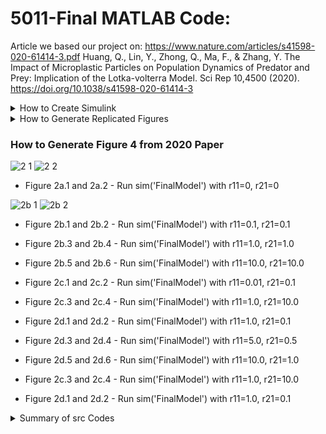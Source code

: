 # 5011-Final MATLAB Code:

Article we based our project on: https://www.nature.com/articles/s41598-020-61414-3.pdf
Huang, Q., Lin, Y., Zhong, Q., Ma, F., & Zhang, Y. The Impact of Microplastic Particles on Population Dynamics of Predator and Prey: Implication of the Lotka-volterra Model. Sci Rep 10,4500 (2020). https://doi.org/10.1038/s41598-020-61414-3

 <details>
 <summary>How to Create Simulink</summary>
  
### How to create Simulink 'FinalModel'

  ![simulink](https://user-images.githubusercontent.com/96194504/146227437-bbc1ba00-6b73-477f-8bbd-7b79e5cda0df.jpg)

* CE - Addblock('simulink/Sources/constant'); 30
* S1 - Addblock('simulink/Sources/constant'); 0.042
* S2 - Addblock('simulink/Sources/constant'); 0.039
* g1 - Addblock('simulink/Sources/constant'); 1.2
* g2 - Addblock('simulink/Sources/constant'); 1.3
* r10 - Addblock('simulink/Sources/constant'); 4.1
* r20 - Addblock('simulink/Sources/constant'); 4.0
* d1 - Addblock('simulink/Sources/constant'); 0.1
* d2 - Addblock('simulink/Sources/constant'); 0.002
* d3 - Addblock('simulink/Sources/constant'); 0.002
* k1xCE - Addblock('simulink/Math Operations/product')
* k2xCE - Addblock('simulink/Math Operations/product')
* equ1 - Addblock('simulink/Math Operations/product')
* equ2 - Addblock('simulink/Math Operations/product')
* C1 - Addblock('simulink/Continuous/integrator'); C1(0)=0
* C2 - Addblock('simulink/Continuous/integrator'); C2(0)=0
* x1 - Addblock('simulink/Continuous/integrator'); x1(0)=100
* x2 - Addblock('simulink/Continuous/integrator'); x2(0)=10
* k - Addblock('simulink/Math Operations/gain'); 2
* a1 - Addblock('simulink/Math Operations/gain'); 0.052
* a2 - Addblock('simulink/Math Operations/gain'); 0.052
* r11 - Addblock('simulink/Math Operations/gain'); r11
* r21 - Addblock('simulink/Math Operations/gain'); r21
* All subtraction blocks- Addblock('simulink/Math Operations/subtract')
* Prey - Addblock('simulink/Ports & Subsystems/out1')
* Predator - Addblock('simulink/Ports & Subsystems/out1')
 </details>
 
  <details>
 <summary>How to Generate Replicated Figures</summary>
 
### How to Generate Figure 2 from 2020 Paper

![2 1](https://user-images.githubusercontent.com/96194504/146249654-aaf06bfc-6547-464d-b0cf-695f5ccf1fcd.jpg)
![2 2](https://user-images.githubusercontent.com/96194504/146249657-782296f4-60f9-4c8d-a16d-93f19f12e29b.jpg)
* Figure 2a.1 and 2a.2 - Run sim('FinalModel') with r11=0, r21=0

![2b 1](https://user-images.githubusercontent.com/96194504/146249691-ebed31a2-9c81-425c-84e4-2311efe20f90.jpg)
![2b 2](https://user-images.githubusercontent.com/96194504/146249692-70c6efb8-b17a-44bf-b9da-cb4ecc00cdac.jpg)
* Figure 2b.1 and 2b.2 - Run sim('FinalModel') with r11=0.1, r21=0.1
 
![2b 3](https://user-images.githubusercontent.com/96194504/146250177-02655a75-3372-47d1-88cc-ce7642911b4a.jpg)
![2b 4](https://user-images.githubusercontent.com/96194504/146250182-a73c9fb0-8459-454f-9f92-0830fb1563e7.jpg)
* Figure 2b.3 and 2b.4 - Run sim('FinalModel') with r11=1.0, r21=1.0
 
![2b 5](https://user-images.githubusercontent.com/96194504/146250212-4339d8d0-d5d0-4dba-a24b-8ffc3734f409.jpg)
![2b 6](https://user-images.githubusercontent.com/96194504/146250215-53a654f3-23c3-4bcc-a96c-58756fae3437.jpg)
* Figure 2b.5 and 2b.6 - Run sim('FinalModel') with r11=10.0, r21=10.0
 
![2c 1](https://user-images.githubusercontent.com/96194504/146250239-229c9f59-c604-4fb2-8fd0-9daeb994b424.jpg)
![2c 2](https://user-images.githubusercontent.com/96194504/146250243-6ce9b45c-b882-4e4d-af18-69c82538837f.jpg)
* Figure 2c.1 and 2c.2 - Run sim('FinalModel') with r11=0.01, r21=0.1
 
![2c 3](https://user-images.githubusercontent.com/96194504/146250270-55286f8d-a4f3-4293-9aab-537fa7c675a9.jpg)
![2c 4](https://user-images.githubusercontent.com/96194504/146250273-1d4acb43-f07d-4bbd-9069-1851d9ecc235.jpg)
* Figure 2c.3 and 2c.4 - Run sim('FinalModel') with r11=1.0, r21=10.0
 
![2d 1](https://user-images.githubusercontent.com/96194504/146250340-6768e2fd-7956-4249-a731-09f934c57862.jpg)
![2d 2](https://user-images.githubusercontent.com/96194504/146250342-d1bb4f5f-d412-4f43-8be0-5b369154c1ec.jpg)
* Figure 2d.1 and 2d.2 - Run sim('FinalModel') with r11=1.0, r21=0.1
 
![2d 3](https://user-images.githubusercontent.com/96194504/146250366-5abd9800-cf83-4aa8-82c6-1c296ca726b8.jpg)
![2d 4](https://user-images.githubusercontent.com/96194504/146250370-b6199603-043d-486f-a9b2-65c96179b9fc.jpg)
* Figure 2d.3 and 2d.4 - Run sim('FinalModel') with r11=5.0, r21=0.5
 
![2d 5](https://user-images.githubusercontent.com/96194504/146250398-92e65655-09cf-4903-8f94-5a8c898b6450.jpg)
![2d 6](https://user-images.githubusercontent.com/96194504/146250401-7740c5bf-960c-4c80-bb1d-71c5320164ba.jpg)
* Figure 2d.5 and 2d.6 - Run sim('FinalModel') with r11=10.0, r21=1.0
 
</details>

### How to Generate Figure 4 from 2020 Paper

![2 1](https://user-images.githubusercontent.com/96194504/146249654-aaf06bfc-6547-464d-b0cf-695f5ccf1fcd.jpg)
![2 2](https://user-images.githubusercontent.com/96194504/146249657-782296f4-60f9-4c8d-a16d-93f19f12e29b.jpg)
* Figure 2a.1 and 2a.2 - Run sim('FinalModel') with r11=0, r21=0

![2b 1](https://user-images.githubusercontent.com/96194504/146249691-ebed31a2-9c81-425c-84e4-2311efe20f90.jpg)
![2b 2](https://user-images.githubusercontent.com/96194504/146249692-70c6efb8-b17a-44bf-b9da-cb4ecc00cdac.jpg)
* Figure 2b.1 and 2b.2 - Run sim('FinalModel') with r11=0.1, r21=0.1
 
* Figure 2b.3 and 2b.4 - Run sim('FinalModel') with r11=1.0, r21=1.0
 
* Figure 2b.5 and 2b.6 - Run sim('FinalModel') with r11=10.0, r21=10.0
 
* Figure 2c.1 and 2c.2 - Run sim('FinalModel') with r11=0.01, r21=0.1
 
* Figure 2c.3 and 2c.4 - Run sim('FinalModel') with r11=1.0, r21=10.0
 
* Figure 2d.1 and 2d.2 - Run sim('FinalModel') with r11=1.0, r21=0.1
 
* Figure 2d.3 and 2d.4 - Run sim('FinalModel') with r11=5.0, r21=0.5
 
* Figure 2d.5 and 2d.6 - Run sim('FinalModel') with r11=10.0, r21=1.0
 
* Figure 2c.3 and 2c.4 - Run sim('FinalModel') with r11=1.0, r21=10.0
 
* Figure 2d.1 and 2d.2 - Run sim('FinalModel') with r11=1.0, r21=0.1
 
</details>

<details>
 <summary>Summary of src Codes</summary>
 

### Figures/Plot Codes
* sim('FinalModel'); runs 'FinalModel' simulink and exports output to Matlab workspace as 'ans'
* plot(ans.yout{1}.Values,'Linewidth',2); Plots Prey outputs vs time
* plot(ans.yout{2}.Values,'Linewidth',2); Plots Predator outputs vs time
* plot(ans.yout{1}.Values.Data,ans.yout{2}.Values.Data,'Linewidth',2); Plots Prey outputs vs Predator Outputs [Phase Portrait]
 
# 
